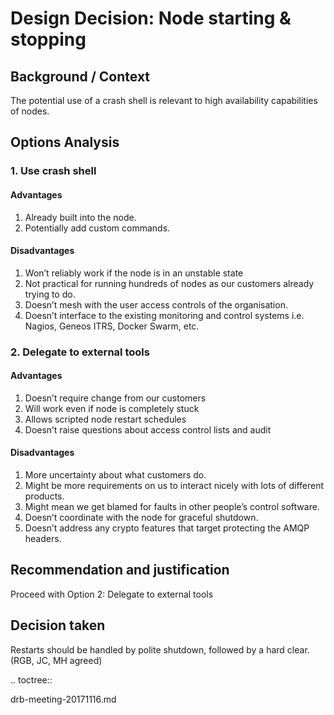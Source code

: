 # Design Decision: Node starting & stopping

## Background / Context

The potential use of a crash shell is relevant to high availability capabilities of nodes.

## Options Analysis

### 1. Use crash shell

#### Advantages

1.    Already built into the node.
2.    Potentially add custom commands.

#### Disadvantages

1.    Won’t reliably work if the node is in an unstable state
2.    Not practical for running hundreds of nodes as our customers already trying to do.
3.    Doesn’t mesh with the user access controls of the organisation.
4.    Doesn’t interface to the existing monitoring and control systems i.e. Nagios, Geneos ITRS, Docker Swarm, etc.

### 2. Delegate to external tools

#### Advantages

1. Doesn’t require change from our customers
2. Will work even if node is completely stuck
3. Allows scripted node restart schedules
4. Doesn’t raise questions about access control lists and audit

#### Disadvantages

1. More uncertainty about what customers do.
2. Might be more requirements on us to interact nicely with lots of different products.
3. Might mean we get blamed for faults in other people’s control software.
4. Doesn’t coordinate with the node for graceful shutdown.
5. Doesn’t address any crypto features that target protecting the AMQP headers.

## Recommendation and justification

Proceed with Option 2: Delegate to external tools

## Decision taken

Restarts should be handled by polite shutdown, followed by a hard clear. (RGB, JC, MH agreed)

.. toctree::

   drb-meeting-20171116.md
